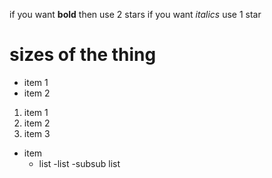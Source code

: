 if you want **bold**  then use 2 stars
if you want *italics* use 1 star
# sizes of the thing 
- item 1 
- item 2 


1. item 1
2. item 2
1. item 3


- item
  - list
  -list
    -subsub list
